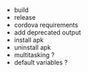 
###
* build
* release
* cordova requirements
* add deprecated output
* install apk
* uninstall apk
* multitasking ?
* default variables ?
